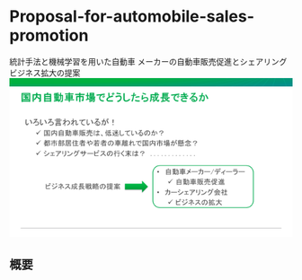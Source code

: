 # Proposal-for-automobile-sales-promotion
統計手法と機械学習を用いた自動車 メーカーの自動車販売促進とシェアリングビジネス拡大の提案
<img src="images/image1.png">
## 概要
